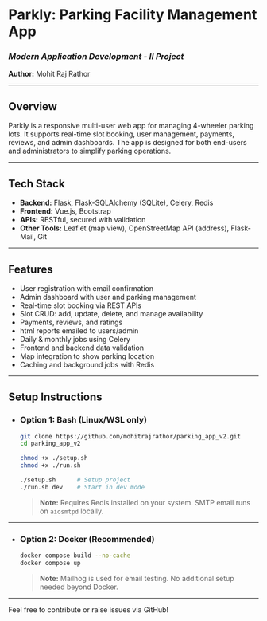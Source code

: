 # Parkly: Parking Facility Management App

### *Modern Application Development - II Project*

**Author:** Mohit Raj Rathor

---

## Overview

Parkly is a responsive multi-user web app for managing 4-wheeler parking lots. It supports real-time slot booking, user management, payments, reviews, and admin dashboards. The app is designed for both end-users and administrators to simplify parking operations.

---

## Tech Stack

* **Backend:** Flask, Flask-SQLAlchemy (SQLite), Celery, Redis
* **Frontend:** Vue.js, Bootstrap
* **APIs:** RESTful, secured with validation
* **Other Tools:** Leaflet (map view), OpenStreetMap API (address), Flask-Mail, Git

---

## Features

* User registration with email confirmation
* Admin dashboard with user and parking management
* Real-time slot booking via REST APIs
* Slot CRUD: add, update, delete, and manage availability
* Payments, reviews, and ratings
* html reports emailed to users/admin
* Daily & monthly jobs using Celery
* Frontend and backend data validation
* Map integration to show parking location
* Caching and background jobs with Redis


---

## Setup Instructions

+ ### Option 1: Bash (Linux/WSL only)

    ```bash
    git clone https://github.com/mohitrajrathor/parking_app_v2.git  
    cd parking_app_v2  

    chmod +x ./setup.sh  
    chmod +x ./run.sh  

    ./setup.sh      # Setup project  
    ./run.sh dev    # Start in dev mode  
    ```

    > **Note:** Requires Redis installed on your system.
    > SMTP email runs on `aiosmtpd` locally.

---

+ ### Option 2: Docker (Recommended)

    ```bash
    docker compose build --no-cache  
    docker compose up  
    ```

    > **Note:** Mailhog is used for email testing. No additional setup needed beyond Docker.

---
Feel free to contribute or raise issues via GitHub!
